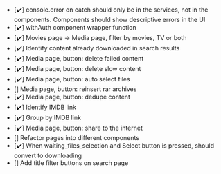 - [✔️] console.error on catch should only be in the services, not in the components. Components should show descriptive errors in the UI
- [✔️] withAuth component wrapper function
- [✔️] Movies page -> Media page, filter by movies, TV or both
- [✔️] Identify content already downloaded in search results
- [✔️] Media page, button: delete failed content
- [✔️] Media page, button: delete slow content
- [✔️] Media page, button: auto select files
- [] Media page, button: reinsert rar archives
- [✔️] Media page, button: dedupe content
- [✔️] Identify IMDB link
- [✔️] Group by IMDB link
- [✔️] Media page, button: share to the internet
- [] Refactor pages into different components
- [✔️] When waiting_files_selection and Select button is pressed, should convert to downloading
- [] Add title filter buttons on search page
